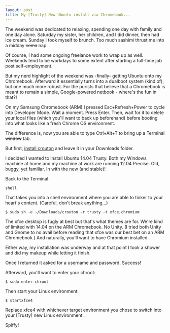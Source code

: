 ```yaml
---
layout: post
title: My [Trusty] New Ubuntu install via Chromebook...
---
```


The weekend was dedicated to relaxing, spending one day with family and one day alone. Saturday my sister, her children, and I did dinner, then had ice cream. Sunday I took myself to brunch. Too much sashimi thrust me into a midday <del>coma</del> nap.

Of course, I had some ongoing freelance work to wrap up as well. Weekends tend to be workdays to some extent after starting a full-time job post self-employment.

But my nerd highlight of the weekend was -finally- getting Ubuntu onto my Chromebook. Afterward it essentially turns into a dualboot system (kind of), but one much more robust. For the purists that believe that a Chromebook is meant to remain a simple, Google-powered netbook - where's the fun in that?!

On my Samsung Chromebook (ARM) I pressed Esc+Refresh+Power to cycle into Developer Mode. Wait a moment. Press Enter. Then, wait for it to delete your local files (which you'll want to back up beforehand) before booting into what looks like a fresh Chrome OS environment.

The difference is, now you are able to type Ctrl+Alt+T to bring up a Terminal <del>window</del> tab.

But first, [install crouton](http://goo.gl/fd3zc) and leave it in your Downloads folder.

I decided I wanted to install Ubuntu 14.04 Trusty. Both my Windows machine at home and my machine at work are running 12.04 Precise. Old, buggy, yet familiar. In with the new (and stable)!

Back to the Terminal.

	shell

That takes you into a shell environment where you are able to tinker to your heart's content. (Careful, don't break anything...)

	$ sudo sh -e ~/Downloads/crouton -r trusty -t xfce,chromium

The xfce desktop is fugly at best but that's what themes are for. We're kind of limited with 14.04 on the ARM Chromebook. No Unity. (I tried both Unity and Gnome to no avail before reading that xfce was our best bet on an ARM Chromebook.) And naturally, you'll want to have Chromium installed.

Either way, my installation was underway and at that point I took a shower and did my makeup while letting it finish.

Once I returned it asked for a username and password. Success!

Afterward, you'll want to enter your chroot:

	$ sudo enter-chroot

Then start your Linux environment.

	$ startxfce4

Replace xfce4 with whichever target environment you chose to switch into your [Trusty] new Linux environment.

Spiffy!
